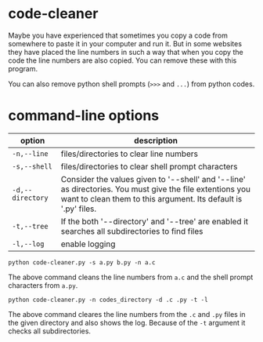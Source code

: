 # code-cleaner

Maybe you have experienced that sometimes you copy a code from somewhere to paste it in your computer and run it. But in some websites they have placed the line numbers in such a way that when you copy the code the line numbers are also copied. You can remove these with this program.

You can also remove python shell prompts (`>>>` and `...`) from python codes.

# command-line options

|option|description|
|------|------|
|`-n,--line`|files/directories to clear line numbers|
|`-s,--shell`|files/directories to clear shell prompt characters|
|`-d,--directory`|Consider the values given to '--shell' and '--line' as directories. You must give the file extentions you want to clean them to this argument. Its default is '.py' files.|
|`-t,--tree`|If the both '--directory' and '--tree' are enabled it searches all subdirectories to find files|
|`-l,--log`|enable logging|

`python code-cleaner.py -s a.py b.py -n a.c`

The above command cleans the line numbers from `a.c` and the shell prompt characters from `a.py`.


`python code-cleaner.py -n codes_directory -d .c .py -t -l`

The above command cleares the line numbers from the `.c` and `.py` files in the given directory and also shows the log. Because of the `-t` argument it checks all subdirectories.
